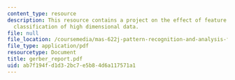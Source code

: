 ```yaml
---
content_type: resource
description: This resource contains a project on the effect of feature selection on
  classification of high dimensional data.
file: null
file_location: /coursemedia/mas-622j-pattern-recognition-and-analysis-fall-2006/ab7f194fd1d32bc7e5b84d6a117571a1_gerber_report.pdf
file_type: application/pdf
resourcetype: Document
title: gerber_report.pdf
uid: ab7f194f-d1d3-2bc7-e5b8-4d6a117571a1
---
```

